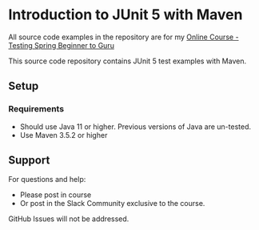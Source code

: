 # Introduction to JUnit 5 with Maven

All source code examples in the repository are for
my [Online Course - Testing Spring Beginner to Guru](https://www.udemy.com/testing-spring-boot-beginner-to-guru/?couponCode=GITHUB_REPO)

This source code repository contains JUnit 5 test examples with Maven.

## Setup

### Requirements

* Should use Java 11 or higher. Previous versions of Java are un-tested.
* Use Maven 3.5.2 or higher

## Support

For questions and help:

* Please post in course
* Or post in the Slack Community exclusive to the course.

GitHub Issues will not be addressed.
